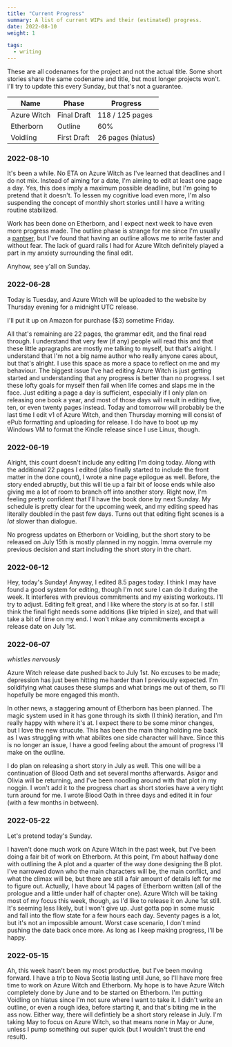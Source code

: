 ```yaml
---
title: "Current Progress"
summary: A list of current WIPs and their (estimated) progress.
date: 2022-08-10
weight: 1

tags:
  - writing
---
```


These are all codenames for the project and not the actual title.  Some short stories share the same codename and title, but most longer projects won't.  I'll try to update this every Sunday, but that's not a guarantee.

| Name                 | Phase       | Progress          |
| -------------------- | ----------- | ----------------- |
| Azure Witch          | Final Draft | 118 / 125 pages   |
| Etherborn            | Outline     | 60%               |
| Voidling             | First Draft | 26 pages (hiatus) |

### 2022-08-10

It's been a while.  No ETA on Azure Witch as I've learned that deadlines and I do not mix.  Instead of aiming for a date, I'm aiming to edit at least one page a day.  Yes, this does imply a maximum possible deadline, but I'm going to pretend that it doesn't.  To lessen my cognitive load even more, I'm also suspending the concept of monthly short stories until I have a writing routine stabilized.

Work has been done on Etherborn, and I expect next week to have even more progress made.  The outline phase is strange for me since I'm usually a [pantser](https://whenyouwrite.com/plotter-vs-pantser/), but I've found that having an outline allows me to write faster and without fear.  The lack of guard rails I had for Azure Witch definitely played a part in my anxiety surrounding the final edit.

Anyhow, see y'all on Sunday.

### 2022-06-28

Today is Tuesday, and Azure Witch will be uploaded to the website by Thursday evening for a midnight UTC release.

I'll put it up on Amazon for purchase ($3) sometime Friday.

All that's remaining are 22 pages, the grammar edit, and the final read through.  I understand that very few (if any) people will read this and that these little apragraphs are mostly me talking to myself, but that's alright.  I understand that I'm not a big name author who really anyone cares about, but that's alright.  I use this space as more a space to reflect on me and my behaviour.  The biggest issue I've had editing Azure Witch is just getting started and understanding that any progress is better than no progress.  I set these lofty goals for myself then fail when life comes and slaps me in the face.  Just editing a page a day is sufficient, especially if I only plan on releasing one book a year, and most of those days will result in editing five, ten, or even twenty pages instead.  Today and tomorrow will probably be the last time I edit v1 of Azure Witch, and then Thursday morning will consist of ePub formatting and uploading for release.  I do have to boot up my Windows VM to format the Kindle release since I use Linux, though.

### 2022-06-19

Alright, this count doesn't include any editing I'm doing today.  Along with the additional 22 pages I edited (also finally started to include the front matter in the done count), I wrote a nine page epilogue as well.  Before, the story ended abruptly, but this will tie up a fair bit of loose ends while also giving me a lot of room to branch off into another story.  Right now, I'm feeling pretty confident that I'll have the book done by next Sunday.  My schedule is pretty clear for the upcoming week, and my editing speed has literally doubled in the past few days.  Turns out that editing fight scenes is a *lot* slower than dialogue.

No progress updates on Etherborn or Voidling, but the short story to be released on July 15th is mostly planned in my noggin.  Imma overrule my previous decision and start including the short story in the chart.

### 2022-06-12

Hey, today's Sunday!  Anyway, I edited 8.5 pages today.  I think I may have found a good system for editing, though I'm not sure I can do it during the week.  It interferes with previous commitments and my existing workouts.  I'll try to adjust.  Editing felt great, and I like where the story is at so far.  I still think the final fight needs some additions (like tripled in size), and that will take a bit of time on my end.  I won't mkae any commitments except a release date on July 1st.

### 2022-06-07

*whistles nervously*

Azure Witch release date pushed back to July 1st.  No excuses to be made; depression has just been hitting me harder than I previously expected.  I'm solidifying what causes these slumps and what brings me out of them, so I'll hopefully be more engaged this month.

In other news, a staggering amount of Etherborn has been planned.  The magic system used in it has gone through its sixth (I think) iteration, and I'm really happy with where it's at.  I expect there to be some minor changes, but I love the new strucute.  This has been the main thing holding me back as I was struggling with what abilites one side character will have.  Since this is no longer an issue, I have a good feeling about the amount of progress I'll make on the outline.

I do plan on releasing a short story in July as well.  This one will be a continuation of Blood Oath and set several months afterwards.  Asigor and Olivia will be returning, and I've been noodling around with that plot in my noggin.  I won't add it to the progress chart as short stories have a very tight turn around for me.  I wrote Blood Oath in three days and edited it in four (with a few months in between).

### 2022-05-22

Let's pretend today's Sunday.

I haven't done much work on Azure Witch in the past week, but I've been doing a fair bit of work on Etherborn.  At this point, I'm about halfway done with outlining the A plot and a quarter of the way done designing the B plot.  I've narrowed down who the main characters will be, the main conflict, and what the climax will be, but there are still a fair amount of details left for me to figure out.  Actually, I have about 14 pages of Etherborn written (all of the prologue and a little under half of chapter one).  Azure Witch will be taking most of my focus this week, though, as I'd like to release it on June 1st still.  It's seeming less likely, but I won't give up.  Just gotta pop in some music and fall into the flow state for a few hours each day.  Seventy pages is a lot, but it's not an impossible amount.  Worst case scenario, I don't mind pushing the date back once more.  As long as I keep making progress, I'll be happy.

### 2022-05-15

Ah, this week hasn't been my most productive, but I've been moving forward.  I have a trip to Nova Scotia lasting until June, so I'll have more free time to work on Azure Witch and Etherborn.  My hope is to have Azure Witch completely done by June and to be started on Etherborn.  I'm putting Voidling on hiatus since I'm not sure where I want to take it.  I didn't write an outline, or even a rough idea, before starting it, and that's biting me in the ass now.  Either way, there will defintiely be a short story release in July.  I'm taking May to focus on Azure Witch, so that means none in May or June, unless I pump something out super quick (but I wouldn't trust the end result).
